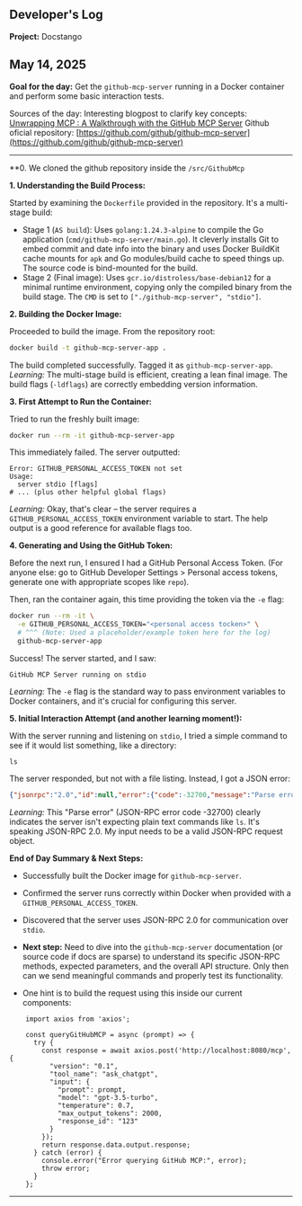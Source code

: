 
## Developer's Log

**Project:** Docstango



## May 14, 2025
**Goal for the day:** Get the `github-mcp-server` running in a Docker container and perform some basic interaction tests.

Sources of the day:
Interesting blogpost to clarify key concepts: [Unwrapping MCP : A Walkthrough with the GitHub MCP Server](https://sagarag.medium.com/unwrapping-mcp-a-walkthrough-with-the-github-mcp-server-293608deaec8)
Github oficial repository: [https://github.com/github/github-mcp-server](https://github.com/github/github-mcp-server)


-----
**0. We cloned the github repository inside the `/src/GithubMcp`

**1. Understanding the Build Process:**

Started by examining the `Dockerfile` provided in the repository. It's a multi-stage build:

  * Stage 1 (`AS build`): Uses `golang:1.24.3-alpine` to compile the Go application (`cmd/github-mcp-server/main.go`). It cleverly installs Git to embed commit and date info into the binary and uses Docker BuildKit cache mounts for `apk` and Go modules/build cache to speed things up. The source code is bind-mounted for the build.
  * Stage 2 (Final image): Uses `gcr.io/distroless/base-debian12` for a minimal runtime environment, copying only the compiled binary from the build stage. The `CMD` is set to `["./github-mcp-server", "stdio"]`.

**2. Building the Docker Image:**

Proceeded to build the image. From the repository root:

```bash
docker build -t github-mcp-server-app .
```

The build completed successfully. Tagged it as `github-mcp-server-app`.
*Learning:* The multi-stage build is efficient, creating a lean final image. The build flags (`-ldflags`) are correctly embedding version information.

**3. First Attempt to Run the Container:**

Tried to run the freshly built image:

```bash
docker run --rm -it github-mcp-server-app
```

This immediately failed. The server outputted:

```
Error: GITHUB_PERSONAL_ACCESS_TOKEN not set
Usage:
  server stdio [flags]
# ... (plus other helpful global flags)
```

*Learning:* Okay, that's clear – the server requires a `GITHUB_PERSONAL_ACCESS_TOKEN` environment variable to start. The help output is a good reference for available flags too.

**4. Generating and Using the GitHub Token:**

Before the next run, I ensured I had a GitHub Personal Access Token. (For anyone else: go to GitHub Developer Settings \> Personal access tokens, generate one with appropriate scopes like `repo`).

Then, ran the container again, this time providing the token via the `-e` flag:

```bash
docker run --rm -it \
  -e GITHUB_PERSONAL_ACCESS_TOKEN="<personal access tocken>" \
  # ^^^ (Note: Used a placeholder/example token here for the log)
  github-mcp-server-app
```

Success\! The server started, and I saw:

```
GitHub MCP Server running on stdio
```

*Learning:* The `-e` flag is the standard way to pass environment variables to Docker containers, and it's crucial for configuring this server.

**5. Initial Interaction Attempt (and another learning moment\!):**

With the server running and listening on `stdio`, I tried a simple command to see if it would list something, like a directory:

```
ls
```

The server responded, but not with a file listing. Instead, I got a JSON error:

```json
{"jsonrpc":"2.0","id":null,"error":{"code":-32700,"message":"Parse error"}}
```

*Learning:* This "Parse error" (JSON-RPC error code -32700) clearly indicates the server isn't expecting plain text commands like `ls`. It's speaking JSON-RPC 2.0. My input needs to be a valid JSON-RPC request object.

**End of Day Summary & Next Steps:**

  * Successfully built the Docker image for `github-mcp-server`.
  * Confirmed the server runs correctly within Docker when provided with a `GITHUB_PERSONAL_ACCESS_TOKEN`.
  * Discovered that the server uses JSON-RPC 2.0 for communication over `stdio`.
  * **Next step:** Need to dive into the `github-mcp-server` documentation (or source code if docs are sparse) to understand its specific JSON-RPC methods, expected parameters, and the overall API structure. Only then can we send meaningful commands and properly test its functionality.

  * One hint is to build the request using this inside our current components:

```
    import axios from 'axios';
    
    const queryGitHubMCP = async (prompt) => {
      try {
        const response = await axios.post('http://localhost:8080/mcp', {
          "version": "0.1",
          "tool_name": "ask_chatgpt",
          "input": {
            "prompt": prompt,
            "model": "gpt-3.5-turbo",
            "temperature": 0.7,
            "max_output_tokens": 2000,
            "response_id": "123"
          }
        });
        return response.data.output.response;
      } catch (error) {
        console.error("Error querying GitHub MCP:", error);
        throw error;
      }
    };
```

-----